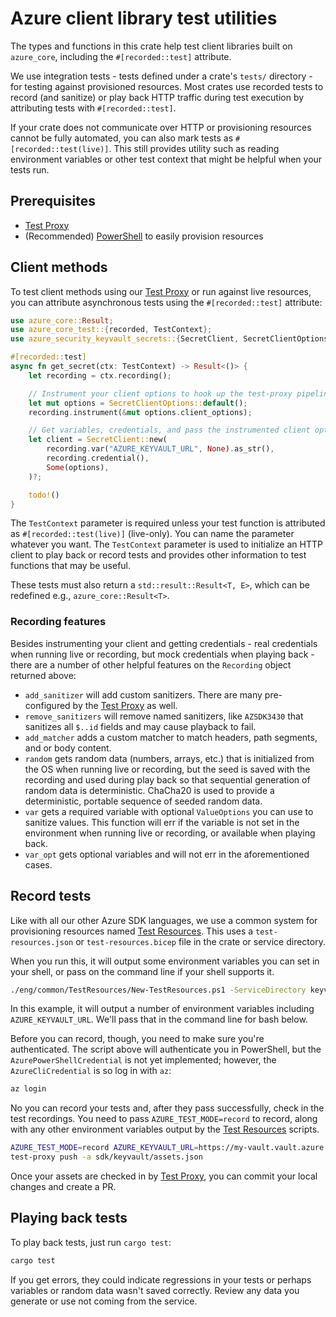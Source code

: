 # Azure client library test utilities

The types and functions in this crate help test client libraries built on `azure_core`, including the `#[recorded::test]` attribute.

We use integration tests - tests defined under a crate's `tests/` directory - for testing against provisioned resources.
Most crates use recorded tests to record (and sanitize) or play back HTTP traffic during test execution by attributing tests with `#[recorded::test]`.

If your crate does not communicate over HTTP or provisioning resources cannot be fully automated, you can also mark tests as `#[recorded::test(live)]`.
This still provides utility such as reading environment variables or other test context that might be helpful when your tests run.

## Prerequisites

- [Test Proxy]
- (Recommended) [PowerShell] to easily provision resources

## Client methods

To test client methods using our [Test Proxy] or run against live resources, you can attribute asynchronous tests
using the `#[recorded::test]` attribute:

```rust no_run
use azure_core::Result;
use azure_core_test::{recorded, TestContext};
use azure_security_keyvault_secrets::{SecretClient, SecretClientOptions};

#[recorded::test]
async fn get_secret(ctx: TestContext) -> Result<()> {
    let recording = ctx.recording();

    // Instrument your client options to hook up the test-proxy pipeline policy.
    let mut options = SecretClientOptions::default();
    recording.instrument(&mut options.client_options);

    // Get variables, credentials, and pass the instrumented client options to the client to begin.
    let client = SecretClient::new(
        recording.var("AZURE_KEYVAULT_URL", None).as_str(),
        recording.credential(),
        Some(options),
    )?;

    todo!()
}
```

The `TestContext` parameter is required unless your test function is attributed as `#[recorded::test(live)]` (live-only).
You can name the parameter whatever you want.
The `TestContext` parameter is used to initialize an HTTP client to play back or record tests
and provides other information to test functions that may be useful.

These tests must also return a `std::result::Result<T, E>`, which can be redefined e.g., `azure_core::Result<T>`.

### Recording features

Besides instrumenting your client and getting credentials - real credentials when running live or recording,
but mock credentials when playing back - there are a number of other helpful features on the `Recording` object returned above:

- `add_sanitizer` will add custom sanitizers. There are many pre-configured by the [Test Proxy] as well.
- `remove_sanitizers` will remove named sanitizers, like `AZSDK3430` that sanitizes all `$..id` fields and may cause playback to fail.
- `add_matcher` adds a custom matcher to match headers, path segments, and or body content.
- `random` gets random data (numbers, arrays, etc.) that is initialized from the OS when running live or recording,
  but the seed is saved with the recording and used during play back so that sequential generation of random data is deterministic.
  ChaCha20 is used to provide a deterministic, portable sequence of seeded random data.
- `var` gets a required variable with optional `ValueOptions` you can use to sanitize values.
  This function will err if the variable is not set in the environment when running live or recording, or available when playing back.
- `var_opt` gets optional variables and will not err in the aforementioned cases.

## Record tests

Like with all our other Azure SDK languages, we use a common system for provisioning resources named [Test Resources].
This uses a `test-resources.json` or `test-resources.bicep` file in the crate or service directory.

When you run this, it will output some environment variables you can set in your shell, or pass on the command line if your shell supports it.

```bash
./eng/common/TestResources/New-TestResources.ps1 -ServiceDirectory keyvault
```

In this example, it will output a number of environment variables including `AZURE_KEYVAULT_URL`. We'll pass that in the command line for bash below.

Before you can record, though, you need to make sure you're authenticated. The script above will authenticate you in PowerShell, but the
`AzurePowerShellCredential` is not yet implemented; however, the `AzureCliCredential` is so log in with `az`:

```bash
az login
```

No you can record your tests and, after they pass successfully, check in the test recordings. You need to pass `AZURE_TEST_MODE=record` to record,
along with any other environment variables output by the [Test Resources] scripts.

```bash
AZURE_TEST_MODE=record AZURE_KEYVAULT_URL=https://my-vault.vault.azure.net cargo test -p azure_security_keyvault_secrets
test-proxy push -a sdk/keyvault/assets.json
```

Once your assets are checked in by [Test Proxy], you can commit your local changes and create a PR.

## Playing back tests

To play back tests, just run `cargo test`:

```bash
cargo test
```

If you get errors, they could indicate regressions in your tests or perhaps variables or random data wasn't saved correctly.
Review any data you generate or use not coming from the service.

[PowerShell]: https://learn.microsoft.com/powershell/scripting/install/installing-powershell
[Test Proxy]: https://github.com/Azure/azure-sdk-tools/blob/main/tools/test-proxy/Azure.Sdk.Tools.TestProxy/README.md
[Test Resources]: https://github.com/Azure/azure-sdk-tools/blob/main/eng/common/TestResources/README.md
